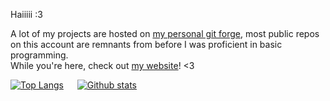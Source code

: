 Haiiiii :3

A lot of my projects are hosted on [my personal git forge](https://git.amogus.cloud/lea), most public repos on this account are remnants from before I was proficient in basic programming. \
While you're here, check out [my website](https://me.lea.pet)! <3

[![Top Langs](https://github-readme-stats.vercel.app/api/top-langs/?username=sussycatgirl&theme=dark)](https://github.com/anuraghazra/github-readme-stats)
&emsp;
[![Github stats](https://github-readme-stats.vercel.app/api?username=sussycatgirl&count_private=true&show_icons=true&theme=dark)](https://github.com/anuraghazra/github-readme-stats)
</p>
